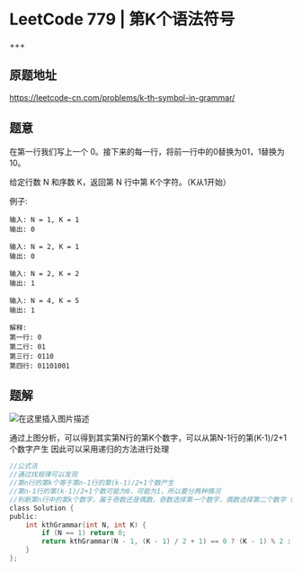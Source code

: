 # LeetCode 779  |  第K个语法符号

+++

## 原题地址

<https://leetcode-cn.com/problems/k-th-symbol-in-grammar/>



## 题意

在第一行我们写上一个 0。接下来的每一行，将前一行中的0替换为01，1替换为10。

给定行数 N 和序数 K，返回第 N 行中第 K个字符。（K从1开始）


例子:

~~~
输入: N = 1, K = 1
输出: 0

输入: N = 2, K = 1
输出: 0

输入: N = 2, K = 2
输出: 1

输入: N = 4, K = 5
输出: 1

解释:
第一行: 0
第二行: 01
第三行: 0110
第四行: 01101001
~~~



## 题解

![在这里插入图片描述](https://img-blog.csdnimg.cn/20200228220740904.png?x-oss-process=image/watermark,type_ZmFuZ3poZW5naGVpdGk,shadow_10,text_aHR0cHM6Ly9ibG9nLmNzZG4ubmV0L3dlaXhpbl80MTIzNDAwMQ==,size_16,color_FFFFFF,t_70)

通过上图分析，可以得到其实第N行的第K个数字，可以从第N-1行的第(K-1)/2+1个数字产生
 因此可以采用递归的方法进行处理

~~~c
//公式法
//通过找规律可以发现
//第n行的第k个等于第n-1行的第(k-1)/2+1个数产生
//第n-1行的第(k-1)/2+1个数可能为0，可能为1，所以要分两种情况
//判断第n行中的第k个数字，属于奇数还是偶数，奇数选择第一个数字，偶数选择第二个数字（通过%号来选择）
class Solution {
public:
	int kthGrammar(int N, int K) {
		if (N == 1) return 0;
		return kthGrammar(N - 1, (K - 1) / 2 + 1) == 0 ? (K - 1) % 2 : 1 - (K - 1) % 2;
	}
};
~~~


